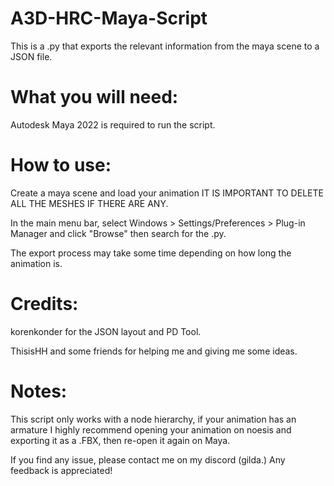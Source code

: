 # A3D-HRC-Maya-Script
This is a .py that exports the relevant information from the maya scene to a JSON file.

# What you will need:

Autodesk Maya 2022 is required to run the script.

# How to use:

Create a maya scene and load your animation IT IS IMPORTANT TO DELETE ALL THE MESHES IF THERE ARE ANY.

In the main menu bar, select Windows > Settings/Preferences > Plug-in Manager and click "Browse" then search for the .py.

The export process may take some time depending on how long the animation is.

# Credits:

korenkonder for the JSON layout and PD Tool.

ThisisHH and some friends for helping me and giving me some ideas.

# Notes:

This script only works with a node hierarchy, if your animation has an armature I highly recommend opening your animation on noesis and exporting it as a .FBX, then re-open it again on Maya.

If you find any issue, please contact me on my discord (gilda.) Any feedback is appreciated!
